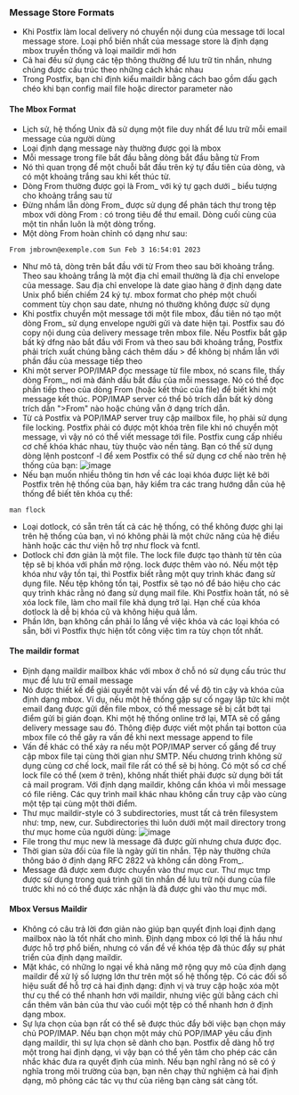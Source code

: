 ### Message Store Formats
- Khi Postfix làm local delivery nó chuyển nội dung của message tới local message store. Loại phổ biến nhất của message store là định dạng mbox truyền thống và loại maildir mới hơn
- Cả hai đều sử dụng các tệp thông thường để lưu trữ tin nhắn, nhưng chúng được cấu trúc theo những cách khác nhau
- Trong Postfix, bạn chỉ định kiểu maildir bằng cách bao gồm dấu gạch chéo khi bạn config mail file hoặc director parameter nào
#### The Mbox Format
- Lịch sử, hệ thống Unix đã sử dụng một file duy nhất để lưu trữ mỗi email message của người dùng
- Loại định dạng message này thường được gọi là mbox
- Mỗi message trong file bắt đầu bằng dòng bắt đầu bằng từ From
- Nó thì quan trọng để một chuỗi bắt đầu trên ký tự đầu tiên của dòng, và có một khoảng trắng sau khi kết thúc từ.
- Dòng From thường được gọi là From_ với ký tự gạch dưới _ biểu tượng cho khoảng trắng sau từ
- Đừng nhầm lẫn dòng From_ được sử dụng để phân tách thư trong tệp mbox với dòng From : có trong tiêu đề thư email. Dòng cuối cùng của một tin nhắn luôn là một dòng trống.
- Một dòng From hoàn chỉnh có dạng như sau:
```
From jmbrown@exemple.com Sun Feb 3 16:54:01 2023
```
- Như mô tả, dòng trên bắt đầu với từ From theo sau bởi khoảng trắng. Theo sau khoảng trắng là một địa chỉ email thường là địa chỉ envelope của message. Sau địa chỉ envelope là date giao hàng ở định dạng date Unix phổ biến chiếm 24 ký tự. mbox format cho phép một chuối comment tùy chọn sau date, nhưng nó thường không được sử dụng
- Khi postfix chuyển một message tới một file mbox, đầu tiên nó tạo một dòng From_ sử dụng envelope người gửi và date hiện tại. Postfix sau đó copy nội dung của delivery message trên mbox file. Nếu Postfix bắt gặp bất kỳ dfng nào bắt đầu với From và theo sau bởi khoảng trắng, Postfix phải trích xuất chúng bằng cách thêm dấu > để không bị nhầm lẫn với phần đầu của message tiếp theo
- Khi một server POP/IMAP đọc message từ file mbox, nó scans file, thấy dòng From_, nơi mà đánh dấu bắt đầu của mỗi message. Nó có thể đọc phần tiếp theo của dòng From (hoặc kết thúc của file) để biết khi một message kết thúc. POP/IMAP server có thể bỏ trích dẫn bất kỳ dòng trích dẫn ">From" nào hoặc chúng vẫn ở dạng trích dẫn.
- Từ cả Postfix và POP/IMAP server truy cập mailbox file, họ phải sử dụng file locking. Postfix phải có được một khóa trên file khi nó chuyển một message, vì vậy nó có thể viết message tới file. Postfix cung cấp nhiều cơ chế khóa khác nhau, tùy thuộc vào nền tảng. Bạn có thể sử dụng dòng lệnh postconf -l để xem Postfix có thể sử dụng cơ chế nào trên hệ thống của bạn:
![image](https://github.com/DinhHa1011/Postfix/assets/119484840/ab8aff76-f0b8-41a0-9688-a263309670b2)
- Nếu bạn muốn nhiều thông tin hơn về các loại khóa được liệt kê bởi Postfix trên hệ thống của bạn, hãy kiểm tra các trang hướng dẫn của hệ thống để biết tên khóa cụ thể:
```
man flock
```
- Loại dotlock, có sẵn trên tất cả các hệ thống, có thể không được ghi lại trên hệ thống của bạn, vì nó không phải là một chức năng của hệ điều hành hoặc các thư viện hỗ trợ như flock và fcntl.
- Dotlock chỉ đơn giản là một file. The lock file được tạo thành từ tên của tệp sẽ bị khóa với phần mở rộng. lock được thêm vào nó. Nếu một tệp khóa như vậy tồn tại, thì Postfix biết rằng một quy trình khác đang sử dụng file. Nếu tệp không tồn tại, Postfix sẽ tạo nó để báo hiệu cho các quy trình khác rằng nó đang sử dụng mail file. Khi Postfix hoàn tất, nó sẽ xóa lock file, làm cho mail file khả dụng trở lại. Hạn chế của khóa dotlock là dễ bị khóa cũ và không hiệu quả lắm.
- Phần lớn, bạn không cần phải lo lắng về việc khóa và các loại khóa có sẵn, bởi vì Postfix thực hiện tốt công việc tìm ra tùy chọn tốt nhất.
#### The maildir format
- Định dạng maildir mailbox khác với mbox ở chỗ nó sử dụng cấu trúc thư mục để lưu trữ email message
- Nó được thiết kế để giải quyết một vài vấn đề về độ tin cậy và khóa của định dạng mbox. Ví dụ, nếu một hệ thống gặp sự cố ngay lập tức khi một email đang được gửi đến file mbox, có thể message sẽ bị cắt bớt tại điểm gửi bị gián đoạn. Khi một hệ thống online trở lại, MTA sẽ cố gắng delivery message sau đó. Thông điệp được viết một phần tại botton của mbox file có thể gây ra vấn đề khi next message append to file
- Vấn đề khác có thể xảy ra nếu một POP/IMAP server cố gắng để truy cập mbox file tại cùng thời gian như SMTP. Nếu chương trình không sử dụng cùng cơ chế lock, mail file rất có thể sẽ bị hỏng. Có một số cơ chế lock file có thể (xem ở trên), không nhất thiết phải được sử dụng bởi tất cả mail program. Với định dạng maildir, không cần khóa vì mỗi message có file riêng. Các quy trình mail khác nhau không cần truy cập vào cùng một tệp tại cùng một thời điểm.
- Thư mục maildir-style có 3 subdirectories, must tất cả trên filesystem như: tmp, new, cur. Subdirectories thì luôn dưới một mail directory trong thư mục home của người dùng:
![image](https://github.com/DinhHa1011/Postfix/assets/119484840/4e25fbc3-cd08-44a2-a07c-90d2cabcffc9)
- File trong thư mục new là message đã được gửi nhưng chưa được đọc.
- Thời gian sửa đổi của file là ngày gửi tin nhắn. Tệp này thường chứa thông báo ở định dạng RFC 2822 và không cần dòng From_.
- Message đã được xem được chuyển vào thư mục cur. Thư mục tmp được sử dụng trong quá trình gửi tin nhắn để lưu trữ nội dung của file trước khi nó có thể được xác nhận là đã được ghi vào thư mục mới.
#### Mbox Versus Maildir
- Không có câu trả lời đơn giản nào giúp bạn quyết định loại định dạng mailbox nào là tốt nhất cho mình. Định dạng mbox có lợi thế là hầu như được hỗ trợ phổ biến, nhưng có vấn đề về khóa tệp đã thúc đẩy sự phát triển của định dạng maildir.
- Mặt khác, có những lo ngại về khả năng mở rộng quy mô của định dạng maildir để xử lý số lượng lớn thư trên một số hệ thống tệp. Có các đối số hiệu suất để hỗ trợ cả hai định dạng: định vị và truy cập hoặc xóa một thư cụ thể có thể nhanh hơn với maildir, nhưng việc gửi bằng cách chỉ cần thêm văn bản của thư vào cuối một tệp có thể nhanh hơn ở định dạng mbox.
- Sự lựa chọn của bạn rất có thể sẽ được thúc đẩy bởi việc bạn chọn máy chủ POP/IMAP. Nếu bạn chọn một máy chủ POP/IMAP yêu cầu định dạng maildir, thì sự lựa chọn sẽ dành cho bạn. Postfix dễ dàng hỗ trợ một trong hai định dạng, vì vậy bạn có thể yên tâm cho phép các cân nhắc khác đưa ra quyết định của mình. Nếu bạn nghĩ rằng nó sẽ có ý nghĩa trong môi trường của bạn, bạn nên chạy thử nghiệm cả hai định dạng, mô phỏng các tác vụ thư của riêng bạn càng sát càng tốt.
